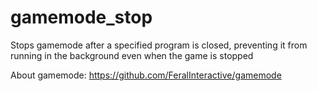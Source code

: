 # gamemode_stop
Stops gamemode after a specified program is closed, preventing it from running in the background even when the game is stopped

About gamemode: https://github.com/FeralInteractive/gamemode
